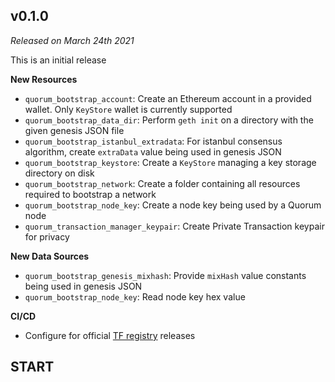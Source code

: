 ## v0.1.0

*Released on March 24th 2021*

This is an initial release

**New Resources**
- `quorum_bootstrap_account`: Create an Ethereum account in a provided wallet. Only `KeyStore` wallet is currently supported
- `quorum_bootstrap_data_dir`: Perform `geth init` on a directory with the given genesis JSON file
- `quorum_bootstrap_istanbul_extradata`: For istanbul consensus algorithm, create `extraData` value being used in genesis JSON
- `quorum_bootstrap_keystore`: Create a `KeyStore` managing a key storage directory on disk
- `quorum_bootstrap_network`: Create a folder containing all resources required to bootstrap a network
- `quorum_bootstrap_node_key`: Create a node key being used by a Quorum node
- `quorum_transaction_manager_keypair`: Create Private Transaction keypair for privacy

**New Data Sources**
- `quorum_bootstrap_genesis_mixhash`: Provide `mixHash` value constants being used in genesis JSON
- `quorum_bootstrap_node_key`: Read node key hex value

**CI/CD**
- Configure for official [TF registry](https://registry.terraform.io/browse/providers) releases

## START
